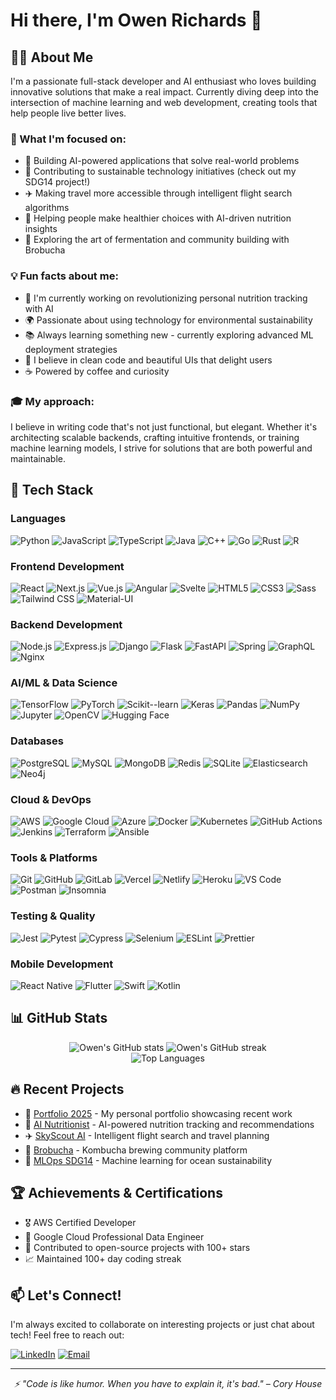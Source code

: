 # Hi there, I'm Owen Richards 👋

## 🧑‍💻 About Me

I'm a passionate full-stack developer and AI enthusiast who loves building innovative solutions that make a real impact. Currently diving deep into the intersection of machine learning and web development, creating tools that help people live better lives.

### 🎯 What I'm focused on:
- 🤖 Building AI-powered applications that solve real-world problems
- 🌱 Contributing to sustainable technology initiatives (check out my SDG14 project!)
- ✈️ Making travel more accessible through intelligent flight search algorithms
- 🥗 Helping people make healthier choices with AI-driven nutrition insights
- 🍵 Exploring the art of fermentation and community building with Brobucha

### 💡 Fun facts about me:
- 🔭 I'm currently working on revolutionizing personal nutrition tracking with AI
- 🌍 Passionate about using technology for environmental sustainability
- 📚 Always learning something new - currently exploring advanced ML deployment strategies
- 🎨 I believe in clean code and beautiful UIs that delight users
- ☕ Powered by coffee and curiosity

### 🎓 My approach:
I believe in writing code that's not just functional, but elegant. Whether it's architecting scalable backends, crafting intuitive frontends, or training machine learning models, I strive for solutions that are both powerful and maintainable.

## 🚀 Tech Stack

### Languages
![Python](https://img.shields.io/badge/-Python-3776AB?style=flat-square&logo=Python&logoColor=white)
![JavaScript](https://img.shields.io/badge/-JavaScript-F7DF1E?style=flat-square&logo=javascript&logoColor=black)
![TypeScript](https://img.shields.io/badge/-TypeScript-3178C6?style=flat-square&logo=typescript&logoColor=white)
![Java](https://img.shields.io/badge/-Java-007396?style=flat-square&logo=java&logoColor=white)
![C++](https://img.shields.io/badge/-C++-00599C?style=flat-square&logo=c%2B%2B&logoColor=white)
![Go](https://img.shields.io/badge/-Go-00ADD8?style=flat-square&logo=go&logoColor=white)
![Rust](https://img.shields.io/badge/-Rust-000000?style=flat-square&logo=rust&logoColor=white)
![R](https://img.shields.io/badge/-R-276DC3?style=flat-square&logo=r&logoColor=white)

### Frontend Development
![React](https://img.shields.io/badge/-React-61DAFB?style=flat-square&logo=react&logoColor=black)
![Next.js](https://img.shields.io/badge/-Next.js-000000?style=flat-square&logo=next.js&logoColor=white)
![Vue.js](https://img.shields.io/badge/-Vue.js-4FC08D?style=flat-square&logo=vue.js&logoColor=white)
![Angular](https://img.shields.io/badge/-Angular-DD0031?style=flat-square&logo=angular&logoColor=white)
![Svelte](https://img.shields.io/badge/-Svelte-FF3E00?style=flat-square&logo=svelte&logoColor=white)
![HTML5](https://img.shields.io/badge/-HTML5-E34C26?style=flat-square&logo=html5&logoColor=white)
![CSS3](https://img.shields.io/badge/-CSS3-1572B6?style=flat-square&logo=css3&logoColor=white)
![Sass](https://img.shields.io/badge/-Sass-CC6699?style=flat-square&logo=sass&logoColor=white)
![Tailwind CSS](https://img.shields.io/badge/-Tailwind_CSS-38B2AC?style=flat-square&logo=tailwind-css&logoColor=white)
![Material-UI](https://img.shields.io/badge/-Material_UI-0081CB?style=flat-square&logo=material-ui&logoColor=white)

### Backend Development
![Node.js](https://img.shields.io/badge/-Node.js-339933?style=flat-square&logo=node.js&logoColor=white)
![Express.js](https://img.shields.io/badge/-Express.js-000000?style=flat-square&logo=express&logoColor=white)
![Django](https://img.shields.io/badge/-Django-092E20?style=flat-square&logo=django&logoColor=white)
![Flask](https://img.shields.io/badge/-Flask-000000?style=flat-square&logo=flask&logoColor=white)
![FastAPI](https://img.shields.io/badge/-FastAPI-009688?style=flat-square&logo=fastapi&logoColor=white)
![Spring](https://img.shields.io/badge/-Spring-6DB33F?style=flat-square&logo=spring&logoColor=white)
![GraphQL](https://img.shields.io/badge/-GraphQL-E10098?style=flat-square&logo=graphql&logoColor=white)
![Nginx](https://img.shields.io/badge/-Nginx-009639?style=flat-square&logo=nginx&logoColor=white)

### AI/ML & Data Science
![TensorFlow](https://img.shields.io/badge/-TensorFlow-FF6F00?style=flat-square&logo=tensorflow&logoColor=white)
![PyTorch](https://img.shields.io/badge/-PyTorch-EE4C2C?style=flat-square&logo=pytorch&logoColor=white)
![Scikit--learn](https://img.shields.io/badge/-Scikit--learn-F7931E?style=flat-square&logo=scikit-learn&logoColor=white)
![Keras](https://img.shields.io/badge/-Keras-D00000?style=flat-square&logo=keras&logoColor=white)
![Pandas](https://img.shields.io/badge/-Pandas-150458?style=flat-square&logo=pandas&logoColor=white)
![NumPy](https://img.shields.io/badge/-NumPy-013243?style=flat-square&logo=numpy&logoColor=white)
![Jupyter](https://img.shields.io/badge/-Jupyter-F37626?style=flat-square&logo=jupyter&logoColor=white)
![OpenCV](https://img.shields.io/badge/-OpenCV-5C3EE8?style=flat-square&logo=opencv&logoColor=white)
![Hugging Face](https://img.shields.io/badge/-Hugging_Face-FFD21E?style=flat-square&logo=huggingface&logoColor=black)

### Databases
![PostgreSQL](https://img.shields.io/badge/-PostgreSQL-336791?style=flat-square&logo=postgresql&logoColor=white)
![MySQL](https://img.shields.io/badge/-MySQL-4479A1?style=flat-square&logo=mysql&logoColor=white)
![MongoDB](https://img.shields.io/badge/-MongoDB-47A248?style=flat-square&logo=mongodb&logoColor=white)
![Redis](https://img.shields.io/badge/-Redis-DC382D?style=flat-square&logo=redis&logoColor=white)
![SQLite](https://img.shields.io/badge/-SQLite-003B57?style=flat-square&logo=sqlite&logoColor=white)
![Elasticsearch](https://img.shields.io/badge/-Elasticsearch-005571?style=flat-square&logo=elasticsearch&logoColor=white)
![Neo4j](https://img.shields.io/badge/-Neo4j-008CC1?style=flat-square&logo=neo4j&logoColor=white)

### Cloud & DevOps
![AWS](https://img.shields.io/badge/-AWS-232F3E?style=flat-square&logo=amazon-aws&logoColor=white)
![Google Cloud](https://img.shields.io/badge/-Google_Cloud-4285F4?style=flat-square&logo=google-cloud&logoColor=white)
![Azure](https://img.shields.io/badge/-Azure-0089D0?style=flat-square&logo=microsoft-azure&logoColor=white)
![Docker](https://img.shields.io/badge/-Docker-2496ED?style=flat-square&logo=docker&logoColor=white)
![Kubernetes](https://img.shields.io/badge/-Kubernetes-326CE5?style=flat-square&logo=kubernetes&logoColor=white)
![GitHub Actions](https://img.shields.io/badge/-GitHub_Actions-2088FF?style=flat-square&logo=github-actions&logoColor=white)
![Jenkins](https://img.shields.io/badge/-Jenkins-D24939?style=flat-square&logo=jenkins&logoColor=white)
![Terraform](https://img.shields.io/badge/-Terraform-623CE4?style=flat-square&logo=terraform&logoColor=white)
![Ansible](https://img.shields.io/badge/-Ansible-EE0000?style=flat-square&logo=ansible&logoColor=white)

### Tools & Platforms
![Git](https://img.shields.io/badge/-Git-F05032?style=flat-square&logo=git&logoColor=white)
![GitHub](https://img.shields.io/badge/-GitHub-181717?style=flat-square&logo=github&logoColor=white)
![GitLab](https://img.shields.io/badge/-GitLab-FCA121?style=flat-square&logo=gitlab&logoColor=white)
![Vercel](https://img.shields.io/badge/-Vercel-000000?style=flat-square&logo=vercel&logoColor=white)
![Netlify](https://img.shields.io/badge/-Netlify-00C7B7?style=flat-square&logo=netlify&logoColor=white)
![Heroku](https://img.shields.io/badge/-Heroku-430098?style=flat-square&logo=heroku&logoColor=white)
![VS Code](https://img.shields.io/badge/-VS_Code-007ACC?style=flat-square&logo=visual-studio-code&logoColor=white)
![Postman](https://img.shields.io/badge/-Postman-FF6C37?style=flat-square&logo=postman&logoColor=white)
![Insomnia](https://img.shields.io/badge/-Insomnia-5849BE?style=flat-square&logo=insomnia&logoColor=white)

### Testing & Quality
![Jest](https://img.shields.io/badge/-Jest-C21325?style=flat-square&logo=jest&logoColor=white)
![Pytest](https://img.shields.io/badge/-Pytest-0A9EDC?style=flat-square&logo=pytest&logoColor=white)
![Cypress](https://img.shields.io/badge/-Cypress-17202C?style=flat-square&logo=cypress&logoColor=white)
![Selenium](https://img.shields.io/badge/-Selenium-43B02A?style=flat-square&logo=selenium&logoColor=white)
![ESLint](https://img.shields.io/badge/-ESLint-4B32C3?style=flat-square&logo=eslint&logoColor=white)
![Prettier](https://img.shields.io/badge/-Prettier-F7B93E?style=flat-square&logo=prettier&logoColor=black)

### Mobile Development
![React Native](https://img.shields.io/badge/-React_Native-61DAFB?style=flat-square&logo=react&logoColor=black)
![Flutter](https://img.shields.io/badge/-Flutter-02569B?style=flat-square&logo=flutter&logoColor=white)
![Swift](https://img.shields.io/badge/-Swift-FA7343?style=flat-square&logo=swift&logoColor=white)
![Kotlin](https://img.shields.io/badge/-Kotlin-0095D5?style=flat-square&logo=kotlin&logoColor=white)

## 📊 GitHub Stats

<div align="center">
  <img src="https://github-readme-stats.vercel.app/api?username=Owen-Richards&show_icons=true&theme=radical" alt="Owen's GitHub stats" />
  <img src="https://github-readme-streak-stats.herokuapp.com/?user=Owen-Richards&theme=radical" alt="Owen's GitHub streak" />
</div>

<div align="center">
  <img src="https://github-readme-stats.vercel.app/api/top-langs/?username=Owen-Richards&layout=compact&theme=radical" alt="Top Languages" />
</div>

## 🔥 Recent Projects

- 🎨 [Portfolio 2025](https://github.com/Owen-Richards/owen_2025_portfolio) - My personal portfolio showcasing recent work
- 🥗 [AI Nutritionist](https://github.com/Owen-Richards/ai-nutritionist) - AI-powered nutrition tracking and recommendations
- ✈️ [SkyScout AI](https://github.com/Owen-Richards/skyscout-ai) - Intelligent flight search and travel planning
- 🍵 [Brobucha](https://github.com/byronrds/brobucha) - Kombucha brewing community platform
- 🌊 [MLOps SDG14](https://github.com/Owen-Richards/mlops-sdg14) - Machine learning for ocean sustainability

## 🏆 Achievements & Certifications

- 🎖️ AWS Certified Developer
- 🏅 Google Cloud Professional Data Engineer
- 🥇 Contributed to open-source projects with 100+ stars
- 📈 Maintained 100+ day coding streak

## 📫 Let's Connect!

I'm always excited to collaborate on interesting projects or just chat about tech! Feel free to reach out:

[![LinkedIn](https://img.shields.io/badge/-LinkedIn-0077B5?style=flat-square&logo=linkedin&logoColor=white)](https://www.linkedin.com/in/owenlrichards/)
[![Email](https://img.shields.io/badge/-Email-D14836?style=flat-square&logo=gmail&logoColor=white)](mailto:owenlrichards2000@gmail.com)
<!--
[![Portfolio](https://img.shields.io/badge/-Portfolio-000000?style=flat-square&logo=vercel&logoColor=white)](https://your-portfolio.vercel.app)
[![Twitter](https://img.shields.io/badge/-Twitter-1DA1F2?style=flat-square&logo=twitter&logoColor=white)](https://twitter.com/your-handle)
[![Dev.to](https://img.shields.io/badge/-Dev.to-0A0A0A?style=flat-square&logo=dev.to&logoColor=white)](https://dev.to/your-username)
-->

---

<div align="center">
  <i>⚡ "Code is like humor. When you have to explain it, it's bad." – Cory House</i>
</div>
